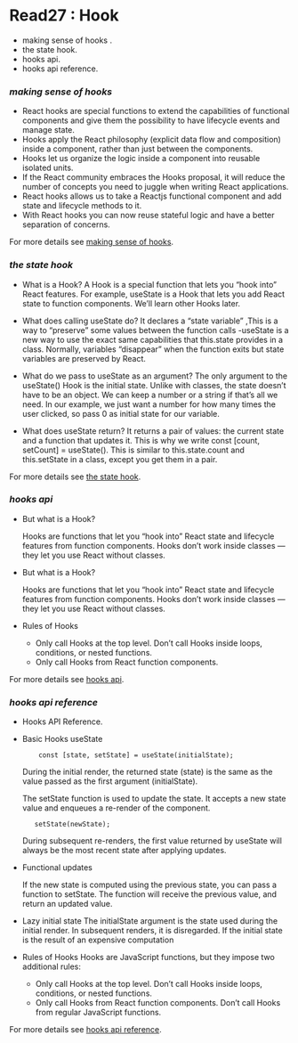 # Read27 : Hook
* making sense of hooks .
* the state hook.
* hooks api.
* hooks api reference.

### *making sense of hooks*

- React hooks are special functions to extend the capabilities of functional components and give them the possibility to have 
lifecycle events and manage state.
- Hooks apply the React philosophy (explicit data flow and composition) inside a component, rather than just between the components. 
- Hooks let us organize the logic inside a component into reusable isolated units.
- If the React community embraces the Hooks proposal, it will reduce the number of concepts you need to juggle when writing React 
applications.
- React hooks allows us to take a Reactjs functional component and add state and lifecycle methods to it.
- With React hooks you can now reuse stateful logic and have a better separation of concerns.

For more details see [making sense of hooks](https://medium.com/@dan_abramov/making-sense-of-react-hooks-fdbde8803889).

### *the state hook*

- What is a Hook? A Hook is a special function that lets you “hook into” React features. For example, useState is a Hook that lets 
you add React state to function components. We’ll learn other Hooks later.

- What does calling useState do? It declares a “state variable” ,This is a way to “preserve” some values between the function calls 
-useState is a new way to use the exact same capabilities that this.state provides in a class. Normally, variables “disappear” when 
the function exits but state variables are preserved by React.

- What do we pass to useState as an argument? The only argument to the useState() Hook is the initial state. Unlike with classes, 
the state doesn’t have to be an object. We can keep a number or a string if that’s all we need. In our example, we just want a 
number for how many times the user clicked, so pass 0 as initial state for our variable. 

- What does useState return? It returns a pair of values: the current state and a function that updates it. This is why we write 
const [count, setCount] = useState(). This is similar to this.state.count and this.setState in a class, except you get them in a 
pair.

For more details see [the state hook](https://reactjs.org/docs/hooks-state.html).

### *hooks api*

- But what is a Hook?

   Hooks are functions that let you “hook into” React state and lifecycle features from function components. Hooks don’t work inside classes — they let you use React without classes. 

- But what is a Hook?

     Hooks are functions that let you “hook into” React state and lifecycle features from function components. Hooks don’t work inside classes — they let you use React without classes. 

- Rules of Hooks

   - Only call Hooks at the top level. Don’t call Hooks inside loops, conditions, or nested functions.
   -  Only call Hooks from React function components. 

For more details see [hooks api](https://reactjs.org/docs/hooks-overview.html).

### *hooks api reference*

- Hooks API Reference.
- Basic Hooks
  useState

          const [state, setState] = useState(initialState);

   During the initial render, the returned state (state) is the same as the value passed as the first argument (initialState).
      
  The setState function is used to update the state. It accepts a new state value and enqueues a re-render of the component.

         setState(newState);

    During subsequent re-renders, the first value returned by useState will always be the most recent state after applying 
    updates.      

- Functional updates

    If the new state is computed using the previous state, you can pass a function to setState. The function will receive the previous value, and return an updated value.

- Lazy initial state
   The initialState argument is the state used during the initial render. In subsequent renders, it is disregarded. If the initial state is the result of an expensive computation

- Rules of Hooks
    Hooks are JavaScript functions, but they impose two additional rules:

  - Only call Hooks at the top level. Don’t call Hooks inside loops, conditions, or nested functions.
  - Only call Hooks from React function components. Don’t call Hooks from regular JavaScript functions.
  
For more details see [hooks api reference](https://reactjs.org/docs/hooks-reference.html).